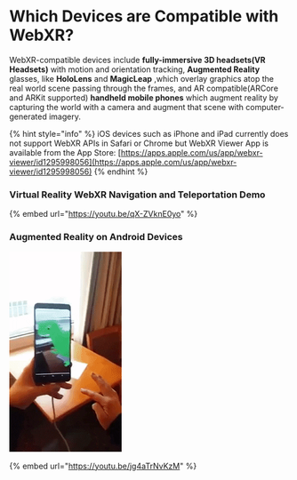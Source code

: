 # Which Devices are Compatible with WebXR?

WebXR-compatible devices include **fully-immersive 3D headsets\(VR Headsets\)** with motion and orientation tracking, **Augmented Reality** glasses, like **HoloLens** and **MagicLeap** ,which overlay graphics atop the real world scene passing through the frames, and AR compatible\(ARCore and ARKit supported\) **handheld mobile phones** which augment reality by capturing the world with a camera and augment that scene with computer-generated imagery.

{% hint style="info" %}
iOS devices such as iPhone and iPad currently does not support WebXR APIs in Safari or Chrome but WebXR Viewer App is available from the App Store: [https://apps.apple.com/us/app/webxr-viewer/id1295998056](https://apps.apple.com/us/app/webxr-viewer/id1295998056)
{% endhint %}

### Virtual Reality WebXR Navigation and Teleportation Demo

{% embed url="https://youtu.be/qX-ZVknE0yo" %}

### Augmented Reality on Android Devices

![WebXR Demo](../.gitbook/assets/animated-gif-downsized_large%20%281%29.gif)

{% embed url="https://youtu.be/jg4aTrNvKzM" %}




